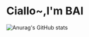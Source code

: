 # Ciallo~,I'm BAI
![Anurag's GitHub stats](https://github-readme-stats.vercel.app/api?username=broken07210=true&theme=radiacl)


